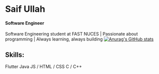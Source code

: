 # Saif Ullah
#### Software Engineer
Software Engineering student at FAST NUCES | Passionate about programming | Always learning, always building
[![Anurag's GitHub stats](https://github-readme-stats.vercel.app/api?username=Saifullah-Zakaib)](https://github.com/anuraghazra/github-readme-stats)

## Skills:
 Flutter
 Java 
 JS / HTML / CSS
 C / C++






